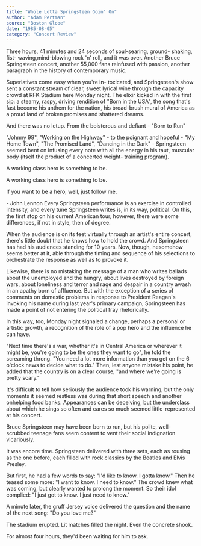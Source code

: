 ```yaml
---
title: "Whole Lotta Springsteen Goin' On"
author: "Adam Pertman"
source: "Boston Globe"
date: "1985-08-05"
category: "Concert Review"
---
```


Three hours, 41 minutes and 24 seconds of soul-searing, ground- shaking, fist- waving,mind-blowing rock 'n' roll, and it was over. Another Bruce Springsteen concert, another 55,000 fans reinfused with passion, another paragraph in the history of contemporary music.

Superlatives come easy when you're in- toxicated, and Springsteen's show sent a constant stream of clear, sweet lyrical wine through the capacity crowd at RFK Stadium here Monday night. The elixir kicked in with the first sip: a steamy, raspy, driving rendition of "Born in the USA", the song that's fast become his anthem for the nation, his broad-brush mural of America as a proud land of broken promises and shattered dreams.

And there was no letup. From the boisterous and defiant - "Born to Run"

"Johnny 99", "Working on the Highway" - to the poignant and hopeful - "My Home Town", "The Promised Land", "Dancing in the Dark" - Springsteen seemed bent on infusing every note with all the energy in his taut, muscular body (itself the product of a concerted weight- training program).

A working class hero is something to be.

A working class hero is something to be.

If you want to be a hero, well, just follow me.

\- John Lennon Every Springsteen performance is an exercise in controlled intensity, and every tune Springsteen writes is, in its way, political. On this, the first stop on his current American tour, however, there were some differences, if not in style, then of degree.

When the audience is on its feet virtually through an artist's entire concert, there's little doubt that he knows how to hold the crowd. And Springsteen has had his audiences standing for 10 years. Now, though, hesomehow seems better at it, able through the timing and sequence of his selections to orchestrate the response as well as to provoke it.

Likewise, there is no mistaking the message of a man who writes ballads about the unemployed and the hungry, about lives destroyed by foreign wars, about loneliness and terror and rage and despair in a country awash in an apathy born of affluence. But with the exception of a series of comments on domestic problems in response to President Reagan's invoking his name during last year's primary campaign, Springsteen has made a point of not entering the political fray rhetorically.

In this way, too, Monday night signaled a change, perhaps a personal or artistic growth, a recognition of the role of a pop hero and the influence he can have.

"Next time there's a war, whether it's in Central America or wherever it might be, you're going to be the ones they want to go", he told the screaming throng. "You need a lot more information than you get on the 6 o'clock news to decide what to do." Then, lest anyone mistake his point, he added that the country is on a clear course, "and where we're going is pretty scary."

It's difficult to tell how seriously the audience took his warning, but the only moments it seemed restless was during that short speech and another onhelping food banks. Appearances can be deceiving, but the underclass about which he sings so often and cares so much seemed little-represented at his concert.

Bruce Springsteen may have been born to run, but his polite, well- scrubbed teenage fans seem content to vent their social indignation vicariously.

It was encore time. Springsteen delivered with three sets, each as rousing as the one before, each filled with rock classics by the Beatles and Elvis Presley.

But first, he had a few words to say: "I'd like to know. I gotta know." Then he teased some more: "I want to know. I need to know." The crowd knew what was coming, but clearly wanted to prolong the moment. So their idol complied: "I just got to know. I just need to know."

A minute later, the gruff Jersey voice delivered the question and the name of the next song: "Do you love me?"

The stadium erupted. Lit matches filled the night. Even the concrete shook.

For almost four hours, they'd been waiting for him to ask.